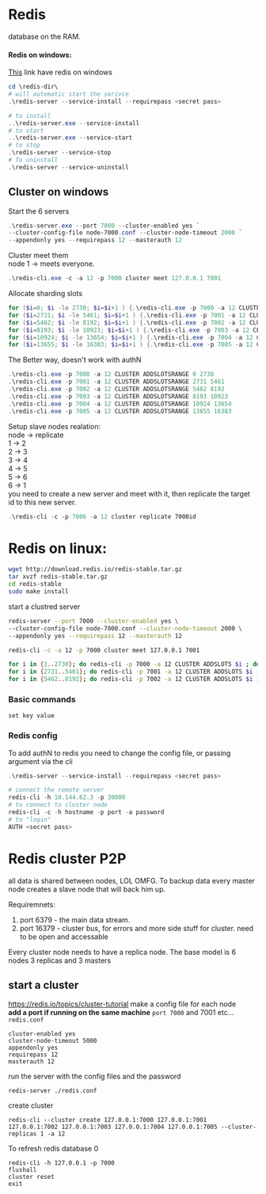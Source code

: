 # Redis
database on the RAM.<br>
#### Redis on windows:
[This](https://github.com/microsoftarchive/redis/releases) link have redis on windows
```Powershell
cd \redis-dir\
# will automatic start the serivce
.\redis-server --service-install --requirepass <secret pass>
```
```Powershell
# to install
..\redis-server.exe --service-install 
# to start 
..\redis-server.exe --service-start
# to stop 
.\redis-server --service-stop
# To uninstall
.\redis-server --service-uninstall
```
## Cluster on windows
Start the 6 servers
```Powershell
.\redis-server.exe --port 7000 --cluster-enabled yes `
--cluster-config-file node-7000.conf --cluster-node-timeout 2000 `
--appendonly yes --requirepass 12 --masterauth 12
```
Cluster meet them<br>
node 1 -> meets everyone.
```Powershell
.\redis-cli.exe -c -a 12 -p 7000 cluster meet 127.0.0.1 7001
```
Allocate sharding slots
```Powershell
for ($i=0; $i -le 2730; $i=$i+1 ) {.\redis-cli.exe -p 7000 -a 12 CLUSTER ADDSLOTS $i}
for ($i=2731; $i -le 5461; $i=$i+1 ) {.\redis-cli.exe -p 7001 -a 12 CLUSTER ADDSLOTS $i}
for ($i=5462; $i -le 8192; $i=$i+1 ) {.\redis-cli.exe -p 7002 -a 12 CLUSTER ADDSLOTS $i}
for ($i=8193; $i -le 10923; $i=$i+1 ) {.\redis-cli.exe -p 7003 -a 12 CLUSTER ADDSLOTS $i}
for ($i=10924; $i -le 13654; $i=$i+1 ) {.\redis-cli.exe -p 7004 -a 12 CLUSTER ADDSLOTS $i}
for ($i=13655; $i -le 16383; $i=$i+1 ) {.\redis-cli.exe -p 7005 -a 12 CLUSTER ADDSLOTS $i}
```
The Better way, doesn't work with authN
```Powershell
.\redis-cli.exe -p 7000 -a 12 CLUSTER ADDSLOTSRANGE 0 2730
.\redis-cli.exe -p 7001 -a 12 CLUSTER ADDSLOTSRANGE 2731 5461 
.\redis-cli.exe -p 7002 -a 12 CLUSTER ADDSLOTSRANGE 5462 8192
.\redis-cli.exe -p 7003 -a 12 CLUSTER ADDSLOTSRANGE 8193 10923
.\redis-cli.exe -p 7004 -a 12 CLUSTER ADDSLOTSRANGE 10924 13654
.\redis-cli.exe -p 7005 -a 12 CLUSTER ADDSLOTSRANGE 13655 16383
```
Setup slave nodes
realation:<br>
node -> replicate<br>
1 -> 2<br>
2 -> 3<br>
3 -> 4<br>
4 -> 5<br>
5 -> 6<br>
6 -> 1<br>
you need to create a new server and meet with it, then replicate the target id to this new server.
```Powershell
.\redis-cli -c -p 7006 -a 12 cluster replicate 7000id
```
# Redis on linux:
```bash
wget http://download.redis.io/redis-stable.tar.gz
tar xvzf redis-stable.tar.gz
cd redis-stable
sudo make install
```
start a clustred server
```Bash
redis-server --port 7000 --cluster-enabled yes \
--cluster-config-file node-7000.conf --cluster-node-timeout 2000 \
--appendonly yes --requirepass 12 --masterauth 12
```
```Bash
redis-cli -c -a 12 -p 7000 cluster meet 127.0.0.1 7001
```
```Bash
for i in {1..2730}; do redis-cli -p 7000 -a 12 CLUSTER ADDSLOTS $i ; done
for i in {2731..5461}; do redis-cli -p 7001 -a 12 CLUSTER ADDSLOTS $i ; done
for i in {5462..8192}; do redis-cli -p 7002 -a 12 CLUSTER ADDSLOTS $i ; done
```

### Basic commands
```Redis
set key value
```

### Redis config
To add authN to redis you need to change the config file, or passing argument via the cli
```powershell
.\redis-server --service-install --requirepass <secret pass>

# connect the remote server
redis-cli -h 10.144.62.3 -p 30000
# to connect to cluster node
redis-cli -c -h hostname -p port -a password
# to "login"
AUTH <secret pass>
```

# Redis cluster P2P
all data is shared between nodes, LOL OMFG.
To backup data every master node creates a slave node that will back him up.<br>

Requiremnets:
1. port 6379 - the main data stream.
2. port 16379 - cluster bus, for errors and more side stuff for cluster.
need to be open and accessable 

Every cluster node needs to have a replica node.
The base model is 6 nodes 3 replicas and 3 masters
## start a cluster
https://redis.io/topics/cluster-tutorial
make a config file for each node<br>
**add a port if running on the same machine**
`port 7000` and 7001 etc...<br>
`redis.conf`
```
cluster-enabled yes
cluster-node-timeout 5000
appendonly yes
requirepass 12
masterauth 12
```

run the server with the config files and the password
```
redis-server ./redis.conf
```

create cluster
```
redis-cli --cluster create 127.0.0.1:7000 127.0.0.1:7001 127.0.0.1:7002 127.0.0.1:7003 127.0.0.1:7004 127.0.0.1:7005 --cluster-replicas 1 -a 12
```

To refresh redis database 0
```
redis-cli -h 127.0.0.1 -p 7000
flushall
cluster reset
exit
```





